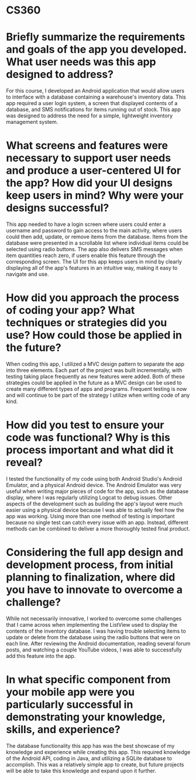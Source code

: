 # CS360
# Briefly summarize the requirements and goals of the app you developed. What user needs was this app designed to address?
For this course, I developed an Android application that would allow users to interface with a database containing a warehouse's inventory data. This app required a user login system, a screen that displayed contents of a database, and SMS notifications for items running out of stock. This app was designed to address the need for a simple, lightweight inventory management system.
# What screens and features were necessary to support user needs and produce a user-centered UI for the app? How did your UI designs keep users in mind? Why were your designs successful?
This app needed to have a login screen where users could enter a username and password to gain access to the main activity, where users could then add, update, or remove items from the database. Items from the database were presented in a scrollable list where individual items could be selected using radio buttons. The app also delivers SMS messages when item quantities reach zero, if users enable this feature through the corresponding screen. The UI for this app keeps users in mind by clearly displaying all of the app's features in an intuitive way, making it easy to navigate and use.
# How did you approach the process of coding your app? What techniques or strategies did you use? How could those be applied in the future?
When coding this app, I utilized a MVC design pattern to separate the app into three elements. Each part of the project was built incrementally, with testing taking place frequently as new features were added. Both of these strategies could be applied in the future as a MVC design can be used to create many different types of apps and programs. Frequent testing is now and will continue to be part of the strategy I utilize when writing code of any kind.
# How did you test to ensure your code was functional? Why is this process important and what did it reveal?
I tested the functionality of my code using both Android Studio's Android Emulator, and a physical Android device. The Android Emulator was very useful when writing major pieces of code for the app, such as the database display, where I was regularly utilizing Logcat to debug issues. Other aspects of the development such as building the app's layout were much easier using a physical device because I was able to actually feel how the app was working. Using more than one method of testing is important because no single test can catch every issue with an app. Instead, different methods can be combined to deliver a more thoroughly tested final product.
# Considering the full app design and development process, from initial planning to finalization, where did you have to innovate to overcome a challenge?
While not necessarily innovative, I worked to overcome some challenges that I came across when implementing the ListView used to display the contents of the inventory database. I was having trouble selecting items to update or delete from the database using the radio buttons that were on each line. After reviewing the Android documentation, reading several forum posts, and watching a couple YouTube videos, I was able to successfully add this feature into the app.
# In what specific component from your mobile app were you particularly successful in demonstrating your knowledge, skills, and experience?
The database functionality this app has was the best showcase of my knowledge and experience while creating this app. This required knowledge of the Android API, coding in Java, and utilizing a SQLite database to accomplish. This was a relatively simple app to create, but future projects will be able to take this knowledge and expand upon it further.
